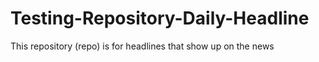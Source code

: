 # Testing-Repository-Daily-Headline
This repository (repo) is for headlines that show up on the news
